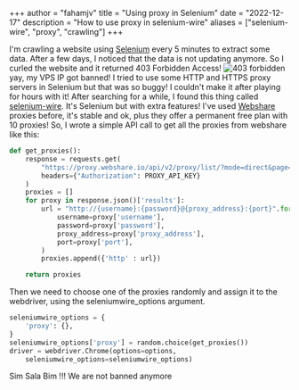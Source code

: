 +++
author = "fahamjv"
title = "Using proxy in Selenium"
date = "2022-12-17"
description = "How to use proxy in selenium-wire"
aliases = ["selenium-wire", "proxy", "crawling"]
+++

I'm crawling a website using [Selenium](https://pypi.org/project/selenium/) every 5 minutes to extract some data. After a few days, I noticed that the data is not updating anymore. So I curled the website and it returned 403 Forbidden Access!
![403 forbidden](https://fahamjv.com/images/403-forbidden-error.png)\
yay, my VPS IP got banned!
I tried to use some HTTP and HTTPS proxy servers in Selenium but that was so buggy! I couldn't make it after playing for hours with it!
After searching for a while, I found this thing called [selenium-wire](https://pypi.org/project/selenium-wire/). It's Selenium but with extra features!
I've used [Webshare](https://www.webshare.io/?referral_code=wbj58rdo8cqi) proxies before, it's stable and ok, plus they offer a permanent free plan with 10 proxies!
So, I wrote a simple API call to get all the proxies from webshare like this:

```python
def get_proxies():
    response = requests.get(
        "https://proxy.webshare.io/api/v2/proxy/list/?mode=direct&page=1&page_size=25",
        headers={"Authorization": PROXY_API_KEY}
    )
    proxies = []
    for proxy in response.json()['results']:
        url = "http://{username}:{password}@{proxy_address}:{port}".format(
            username=proxy['username'],
            password=proxy['password'],
            proxy_address=proxy['proxy_address'],
            port=proxy['port'],
        )
        proxies.append({'http' : url})

    return proxies
```

Then we need to choose one of the proxies randomly and assign it to the webdriver, using the seleniumwire_options argument.

```python
seleniumwire_options = {
    'proxy': {},
}
seleniumwire_options['proxy'] = random.choice(get_proxies())
driver = webdriver.Chrome(options=options,
    seleniumwire_options=seleniumwire_options)
```
Sim Sala Bim !!! We are not banned anymore

